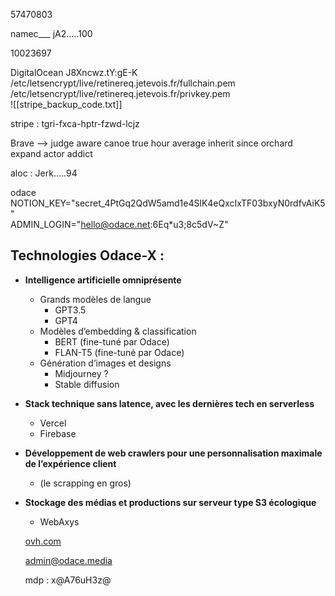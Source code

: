 57470803
  
namec___ jA2.....100
  
10023697
  
DigitalOcean
J8Xncwz.tY:gE-K
/etc/letsencrypt/live/retinereq.jetevois.fr/fullchain.pem  
/etc/letsencrypt/live/retinereq.jetevois.fr/privkey.pem  
![[stripe_backup_code.txt]]
  
  
stripe : tgri-fxca-hptr-fzwd-lcjz
  
  
  
Brave —> judge aware canoe true hour average inherit since orchard expand actor addict
  
  
aloc : Jerk…..94
  
odace
NOTION_KEY="secret_4PtGq2QdW5amd1e4SlK4eQxcIxTF03bxyN0rdfvAiK5"  
ADMIN_LOGIN="hello@odace.net:6Eq*u3;8c5dV~Z"  
  
## Technologies Odace-X :
- **Intelligence artificielle omniprésente**
    - Grands modèles de langue
        - GPT3.5
        - GPT4
    - Modèles d’embedding & classification
        - BERT (fine-tuné par Odace)
        - FLAN-T5 (fine-tuné par Odace)
    - Génération d’images et designs
        - Midjourney ?
        - Stable diffusion
- **Stack technique sans latence, avec les dernières tech en serverless**
    - Vercel
    - Firebase
- **Développement de web crawlers pour une personnalisation maximale de l’expérience client**
    - (le scrapping en gros)
- **Stockage des médias et productions sur serveur type S3 écologique**
    
    - WebAxys
    
      
    
      
    
      
    
      
    
    [ovh.com]([http://ovh.com/](http://ovh.com/))  
      
    admin@odace.media  
      
    mdp : x@A76uH3z@